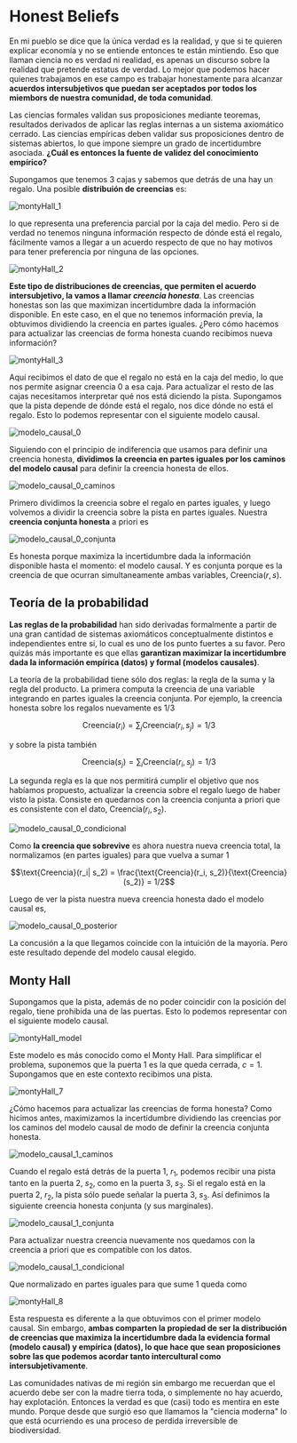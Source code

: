 # Honest Beliefs

En mi pueblo se dice que la única verdad es la realidad, y que si te quieren explicar economía y no se entiende entonces te están mintiendo.
Eso que llaman ciencia no es verdad ni realidad, es apenas un discurso sobre la realidad que pretende estatus de verdad.
Lo mejor que podemos hacer quienes trabajamos en ese campo es trabajar honestamente para alcanzar **acuerdos intersubjetivos que puedan ser aceptados por todos los miembors de nuestra comunidad, de toda comunidad**.

Las ciencias formales validan sus proposiciones mediante teoremas, resultados derivados de aplicar las reglas internas a un sistema axiomático cerrado.
Las ciencias empíricas deben validar sus proposiciones dentro de sistemas abiertos, lo que impone siempre un grado de incertidumbre asociada.
**¿Cuál es entonces la fuente de validez del conocimiento empírico?**

Supongamos que tenemos 3 cajas y sabemos que detrás de una hay un regalo.
Una posible **distribuión de creencias** es:

![montyHall_1](./figures/montyHall_1.png)

lo que representa una preferencia parcial por la caja del medio.
Pero si de verdad no tenemos ninguna información respecto de dónde está el regalo, fácilmente vamos a llegar a un acuerdo respecto de que no hay motivos para tener preferencia por ninguna de las opciones.

![montyHall_2](./figures/montyHall_2.png)

**Este tipo de distribuciones de creencias, que permiten el acuerdo intersubjetivo, la vamos a llamar _creencia honesta_**.
Las creencias honestas son las que maximizan incertidumbre dada la información disponible.
En este caso, en el que no tenemos información previa, la obtuvimos dividiendo la creencia en partes iguales.
¿Pero cómo hacemos para actualizar las creencias de forma honesta cuando recibimos nueva información?

![montyHall_3](./figures/montyHall_3.png)

Aquí recibimos el dato de que el regalo no está en la caja del medio, lo que nos permite asignar creencia 0 a esa caja.
Para actualizar el resto de las cajas necesitamos interpretar qué nos está diciendo la pista.
Supongamos que la pista depende de dónde está el regalo, nos dice dónde no está el regalo.
Esto lo podemos representar con el siguiente modelo causal.

![modelo_causal_0](./figures/modelo_causal_0.png)

Siguiendo con el principio de indiferencia que usamos para definir una creencia honesta, **dividimos la creencia en partes iguales por los caminos del modelo causal** para definir la creencia honesta de ellos.

![modelo_causal_0_caminos](./figures/modelo_causal_0_caminos.png)

Primero dividimos la creencia sobre el regalo en partes iguales, y luego volvemos a dividir la creencia sobre la pista en partes iguales.
Nuestra **creencia conjunta honesta** a priori es

![modelo_causal_0_conjunta](./figures/modelo_causal_0_conjunta.png)

Es honesta porque maximiza la incertidumbre dada la información disponible hasta el momento: el modelo causal.
Y es conjunta porque es la creencia de que ocurran simultaneamente ambas variables, $\text{Creencia}(r,s)$.

## Teoría de la probabilidad

**Las reglas de la probabilidad** han sido derivadas formalmente a partir de una gran cantidad de sistemas axiomáticos conceptualmente distintos e independientes entre si, lo cual es uno de los punto fuertes a su favor.
Pero quizás más importante es que ellas **garantizan maximizar la incertidumbre dada la información empírica (datos) y formal (modelos causales)**.

La teoría de la probabilidad tiene sólo dos reglas: la regla de la suma y la regla del producto.
La primera computa la creencia de una variable integrando en partes iguales la creencia conjunta.
Por ejemplo, la creencia honesta sobre los regalos nuevamente es 1/3

$$\text{Creencia}(r_i) = \sum_j \text{Creencia}(r_i, s_j) = 1/3$$

y sobre la pista también

$$\text{Creencia}(s_j) = \sum_i \text{Creencia}(r_i, s_j) = 1/3$$

La segunda regla es la que nos permitirá cumplir el objetivo que nos habíamos propuesto, actualizar la creencia sobre el regalo luego de haber visto la pista.
Consiste en quedarnos con la creencia conjunta a priori que es consistente con el dato, $\text{Creencia}(r_i, s_2)$.

![modelo_causal_0_condicional](./figures/modelo_causal_0_condicional.png)

Como **la creencia que sobrevive** es ahora nuestra nueva creencia total, la normalizamos (en partes iguales) para que vuelva a sumar 1

$$\text{Creencia}(r_i| s_2) = \frac{\text{Creencia}(r_i, s_2)}{\text{Creencia}(s_2)} = 1/2$$

Luego de ver la pista nuestra nueva creencia honesta dado el modelo causal es, 

![modelo_causal_0_posterior](./figures/modelo_causal_0_posterior.png)

La concusión a la que llegamos coincide con la intuición de la mayoría.
Pero este resultado depende del modelo causal elegido.

## Monty Hall

Supongamos que la pista, además de no poder coincidir con la posición del regalo, tiene prohibida una de las puertas.
Esto lo podemos representar con el siguiente modelo causal.

![montyHall_model](./figures/montyHall_model.png)

Este modelo es más conocido como el Monty Hall.
Para simplificar el problema, suponemos que la puerta 1 es la que queda cerrada, $c=1$.
Supongamos que en este contexto recibimos una pista.

![montyHall_7](./figures/montyHall_7.png)

¿Cómo hacemos para actualizar las creencias de forma honesta?
Como hicimos antes, maximizamos la incertidumbre dividiendo las creencias por los caminos del modelo causal de modo de definir la creencia conjunta honesta.

![modelo_causal_1_caminos](./figures/modelo_causal_1_caminos.png)

Cuando el regalo está detrás de la puerta 1, $r_1$, podemos recibir una pista tanto en la puerta 2, $s_2$, como en la puerta 3, $s_3$.
Si el regalo está en la puerta 2, $r_2$, la pista sólo puede señalar la puerta 3, $s_3$.
Así definimos la siguiente creencia honesta conjunta (y sus marginales).

![modelo_causal_1_conjunta](./figures/modelo_causal_1_conjunta.png)

Para actualizar nuestra creencia nuevamente nos quedamos con la creencia a priori que es compatible con los datos.

![modelo_causal_1_condicional](./figures/modelo_causal_1_condicional.png)

Que normalizado en partes iguales para que sume 1 queda como

![montyHall_8](./figures/montyHall_8.png)

Esta respuesta es diferente a la que obtuvimos con el primer modelo causal.
Sin embargo, **ambas comparten la propiedad de ser la distribución de creencias que maximiza la incertidumbre dada la evidencia formal (modelo causal) y empírica (datos), lo que hace que sean proposiciones sobre las que podemos acordar tanto intercultural como intersubjetivamente**.

Las comunidades nativas de mi región sin embargo me recuerdan que el acuerdo debe ser con la madre tierra toda, o simplemente no hay acuerdo, hay explotación.
Entonces la verdad es que (casi) todo es mentira en este mundo.
Porque desde que surgió eso que llamamos la "ciencia moderna" lo que está ocurriendo es una proceso de perdida irreversible de biodiversidad.









































































